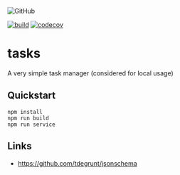 ![GitHub](https://img.shields.io/github/license/thomas-lehmann-private/tasks)

[![build](https://github.com/thomas-lehmann-private/tasks/actions/workflows/tasks-build-action.yml/badge.svg)](https://github.com/thomas-lehmann-private/tasks/actions)
[![codecov](https://codecov.io/gh/thomas-lehmann-private/tasks/branch/main/graph/badge.svg?token=0M6Y7A108E)](https://codecov.io/gh/thomas-lehmann-private/tasks)

# tasks
A very simple task manager (considered for local usage)

## Quickstart

```
npm install
npm run build
npm run service
```

## Links

 - https://github.com/tdegrunt/jsonschema
